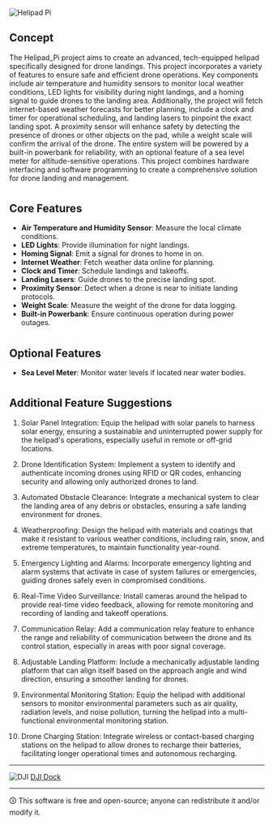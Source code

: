 ![Helipad Pi](https://github.com/sourceduty/Helipad_Pi/assets/123030236/e7783fff-69ee-404e-a67c-9efc89a8d7d8)

## Concept

The Helipad_Pi project aims to create an advanced, tech-equipped helipad specifically designed for drone landings. This project incorporates a variety of features to ensure safe and efficient drone operations. Key components include air temperature and humidity sensors to monitor local weather conditions, LED lights for visibility during night landings, and a homing signal to guide drones to the landing area. Additionally, the project will fetch internet-based weather forecasts for better planning, include a clock and timer for operational scheduling, and landing lasers to pinpoint the exact landing spot. A proximity sensor will enhance safety by detecting the presence of drones or other objects on the pad, while a weight scale will confirm the arrival of the drone. The entire system will be powered by a built-in powerbank for reliability, with an optional feature of a sea level meter for altitude-sensitive operations. This project combines hardware interfacing and software programming to create a comprehensive solution for drone landing and management.

#
## Core Features

- **Air Temperature and Humidity Sensor**: Measure the local climate conditions.
- **LED Lights**: Provide illumination for night landings.
- **Homing Signal**: Emit a signal for drones to home in on.
- **Internet Weather**: Fetch weather data online for planning.
- **Clock and Timer**: Schedule landings and takeoffs.
- **Landing Lasers**: Guide drones to the precise landing spot.
- **Proximity Sensor**: Detect when a drone is near to initiate landing protocols.
- **Weight Scale**: Measure the weight of the drone for data logging.
- **Built-in Powerbank**: Ensure continuous operation during power outages.

#
## Optional Features

- **Sea Level Meter**: Monitor water levels if located near water bodies.

#
## Additional Feature Suggestions

1. Solar Panel Integration: Equip the helipad with solar panels to harness solar energy, ensuring a sustainable and uninterrupted power supply for the helipad's operations, especially useful in remote or off-grid locations.

2. Drone Identification System: Implement a system to identify and authenticate incoming drones using RFID or QR codes, enhancing security and allowing only authorized drones to land.

3. Automated Obstacle Clearance: Integrate a mechanical system to clear the landing area of any debris or obstacles, ensuring a safe landing environment for drones.

4. Weatherproofing: Design the helipad with materials and coatings that make it resistant to various weather conditions, including rain, snow, and extreme temperatures, to maintain functionality year-round.

5. Emergency Lighting and Alarms: Incorporate emergency lighting and alarm systems that activate in case of system failures or emergencies, guiding drones safely even in compromised conditions.

6. Real-Time Video Surveillance: Install cameras around the helipad to provide real-time video feedback, allowing for remote monitoring and recording of landing and takeoff operations.

7. Communication Relay: Add a communication relay feature to enhance the range and reliability of communication between the drone and its control station, especially in areas with poor signal coverage.

8. Adjustable Landing Platform: Include a mechanically adjustable landing platform that can align itself based on the approach angle and wind direction, ensuring a smoother landing for drones.

9. Environmental Monitoring Station: Equip the helipad with additional sensors to monitor environmental parameters such as air quality, radiation levels, and noise pollution, turning the helipad into a multi-functional environmental monitoring station.

10. Drone Charging Station: Integrate wireless or contact-based charging stations on the helipad to allow drones to recharge their batteries, facilitating longer operational times and autonomous recharging.

***

![DJI](https://github.com/sourceduty/Helipad_Pi/assets/123030236/0a568142-24e8-4524-864e-3a4c70079921)
[DJI Dock](https://enterprise.dji.com/dock)

***
🛈 This software is free and open-source; anyone can redistribute it and/or modify it.
